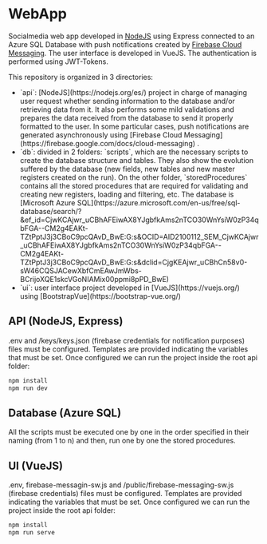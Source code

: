 # WebApp
Socialmedia web app developed in [NodeJS](https://nodejs.org/es/) using Express connected to an Azure SQL Database with push notifications created by [Firebase Cloud Messaging](https://firebase.google.com/docs/cloud-messaging). The user interface is developed in VueJS. The authentication is performed using JWT-Tokens.

This repository is organized in 3 directories:
<ul>
  <li>`api`: [NodeJS](https://nodejs.org/es/) project in charge of managing user request whether sending information to the database and/or retrieving data from it. It also performs some mild validations and prepares the data received from the database to send it properly formatted to the user. In some particular cases, push notifications are generated asynchronously using [Firebase Cloud Messaging](https://firebase.google.com/docs/cloud-messaging) .</li>

  <li>`db`: divided in 2 folders: `scripts`, which are the necessary scripts to create the database structure and tables. They also show the evolution suffered by the database (new fields, new tables and new master registers created on the run). On the other folder, `storedProcedures` contains all the stored procedures that are required for validating and creating new registers, loading and filtering, etc. The database is [Microsoft Azure SQL](https://azure.microsoft.com/en-us/free/sql-database/search/?&ef_id=CjwKCAjwr_uCBhAFEiwAX8YJgbfkAms2nTCO30WnYsiW0zP34qbFGA--CM2g4EAKt-TZtPptJ3j3CBoC9pcQAvD_BwE:G:s&OCID=AID2100112_SEM_CjwKCAjwr_uCBhAFEiwAX8YJgbfkAms2nTCO30WnYsiW0zP34qbFGA--CM2g4EAKt-TZtPptJ3j3CBoC9pcQAvD_BwE:G:s&dclid=CjgKEAjwr_uCBhCn58v0-sW46CQSJACewXbfCmEAwJmWbs-BCrijoXQE1skcVGoNIAMix00ppmi8pPD_BwE)</li>

  <li>`ui`: user interface project developed in [VueJS](https://vuejs.org/) using [BootstrapVue](https://bootstrap-vue.org/)</li>
</ul>

## API (NodeJS, Express)
.env and /keys/keys.json (firebase credentials for notification purposes) files must be configured. Templates are provided indicating the variables that must be set.
Once configured we can run the project inside the root api folder:
 ```bash
 npm install
 npm run dev
```

## Database (Azure SQL)
All the scripts must be executed one by one in the order specified in their naming (from 1 to n) and then, run one by one the stored procedures.

## UI (VueJS)
.env, firebase-messagin-sw.js and /public/firebase-messaging-sw.js (firebase credentials) files must be configured. Templates are provided indicating the variables that must be set.
Once configured we can run the project inside the root api folder:
 ```bash
 npm install
 npm run serve
```